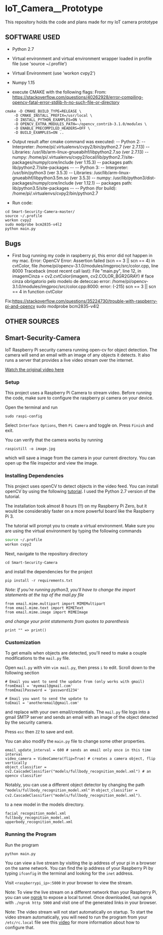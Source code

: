 # IoT_Camera__Prototype
This repository holds the code and plans made for my IoT camera prototype

## SOFTWARE USED

- Python 2.7

- Virtual environment and virtual environment wrapper
  loaded in profile file (use 'source ~/.profile')

- Virtual Environment (use 'workon cvpy2')

- Numpy 1.15

- execute CMAKE with the following flags:
From: https://stackoverflow.com/questions/40262928/error-compiling-opencv-fatal-error-stdlib-h-no-such-file-or-directory

```
cmake -D CMAKE_BUILD_TYPE=RELEASE \
    -D CMAKE_INSTALL_PREFIX=/usr/local \
    -D INSTALL_PYTHON_EXAMPLES=ON \
    -D OPENCV_EXTRA_MODULES_PATH=~/opencv_contrib-3.1.0/modules \
    -D ENABLE_PRECOMPILED_HEADERS=OFF \
    -D BUILD_EXAMPLES=ON ..
```

- Output result after cmake command was executed:
--   Python 2:
--     Interpreter:                 /home/pi/.virtualenvs/cvpy2/bin/python2.7 (ver 2.7.13)
--     Libraries:                   /usr/lib/arm-linux-gnueabihf/libpython2.7.so (ver 2.7.13)
--     numpy:                       /home/pi/.virtualenvs/cvpy2/local/lib/python2.7/site-packages/numpy/core/include (ver 1.15.3)
--     packages path:               lib/python2.7/site-packages
-- 
--   Python 3:
--     Interpreter:                 /usr/bin/python3 (ver 3.5.3)
--     Libraries:                   /usr/lib/arm-linux-gnueabihf/libpython3.5m.so (ver 3.5.3)
--     numpy:                       /usr/lib/python3/dist-packages/numpy/core/include (ver 1.12.1)
--     packages path:               lib/python3.5/site-packages
-- 
--   Python (for build):            /home/pi/.virtualenvs/cvpy2/bin/python2.7

- Run code:
```
cd Smart-Security-Camera-master/
source ~/.profile
workon cvpy2
sudo modprobe bcm2835-v4l2
python main.py
```



## Bugs

- First bug running my code in raspberry pi, this error did not happen in my mac. Error:
OpenCV Error: Assertion failed (scn == 3 || scn == 4) in cvtColor, file /home/pi/opencv-3.1.0/modules/imgproc/src/color.cpp, line 8000
Traceback (most recent call last):
  File "main.py", line 12, in <module>
    imagemCinza = cv2.cvtColor(imagem, cv2.COLOR_BGR2GRAY) # face cinza obrigatorio pelo modelo de deteccao
error: /home/pi/opencv-3.1.0/modules/imgproc/src/color.cpp:8000: error: (-215) scn == 3 || scn == 4 in function cvtColor

Fix:https://stackoverflow.com/questions/35224730/trouble-with-raspberry-pi-and-opencv
sudo modprobe bcm2835-v4l2


## OTHER SOURCES

## Smart-Security-Camera
IoT Raspberry Pi security camera running open-cv for object detection. The camera will send an email with an image of any objects it detects. It also runs a server that provides a live video stream over the internet.

[Watch the original video here](https://youtu.be/Y2QFu-tTvTI)

### Setup

This project uses a Raspberry Pi Camera to stream video. Before running the code, make sure to configure the raspberry pi camera on your device.

Open the terminal and run

```
sudo raspi-config
```

Select `Interface Options`, then `Pi Camera` and toggle on. Press `Finish` and exit.

You can verify that the camera works by running

```
raspistill -o image.jpg
```
which will save a image from the camera in your current directory. You can open up the file inspector and view the image.

### Installing Dependencies

This project uses openCV to detect objects in the video feed. You can install openCV by using the following [tutorial](http://www.pyimagesearch.com/2016/04/18/install-guide-raspberry-pi-3-raspbian-jessie-opencv-3/). I used the Python 2.7 version of the tutorial.

The installation took almost 8 hours (!!) on my Raspberry Pi Zero, but it would be considerably faster on a more powerful board like the Raspberry Pi 3.

The tutorial will prompt you to create a virtual environment. Make sure you are using the virtual environment by typing the following commands

```bash
source ~/.profile
workon cvpy2
```

Next, navigate to the repository directory

```
cd Smart-Security-Camera
```

and install the dependencies for the project

```
pip install -r requirements.txt
```

*Note: If you're running python3, you'll have to change the import statements at the top of the mail.py file*

```
from email.mime.multipart import MIMEMultipart
from email.mime.text import MIMEText
from email.mime.image import MIMEImage
```
*and change your print statements from quotes to parenthesis*

```
print "" => print()
```

### Customization

To get emails when objects are detected, you'll need to make a couple modifications to the `mail.py` file.

Open `mail.py` with vim `vim mail.py`, then press `i` to edit. Scroll down to the following section

```
# Email you want to send the update from (only works with gmail)
fromEmail = 'myemail@gmail.com'
fromEmailPassword = 'password1234'

# Email you want to send the update to
toEmail = 'anotheremail@gmail.com'
```
and replace with your own email/credentials. The `mail.py` file logs into a gmail SMTP server and sends an email with an image of the object detected by the security camera. 

Press `esc` then `ZZ` to save and exit.

You can also modify the `main.py` file to change some other properties.

```
email_update_interval = 600 # sends an email only once in this time interval
video_camera = VideoCamera(flip=True) # creates a camera object, flip vertically
object_classifier = cv2.CascadeClassifier("models/fullbody_recognition_model.xml") # an opencv classifier
```
Notably, you can use a different object detector by changing the path `"models/fullbody_recognition_model.xml"` in `object_classifier = cv2.CascadeClassifier("models/fullbody_recognition_model.xml")`.

to a new model in the models directory.

```
facial_recognition_model.xml
fullbody_recognition_model.xml
upperbody_recognition_model.xml
```

### Running the Program

Run the program

```
python main.py
```

You can view a live stream by visiting the ip address of your pi in a browser on the same network. You can find the ip address of your Raspberry Pi by typing `ifconfig` in the terminal and looking for the `inet` address. 

Visit `<raspberrypi_ip>:5000` in your browser to view the stream.

Note: To view the live stream on a different network than your Raspberry Pi, you can use [ngrok](https://ngrok.com/) to expose a local tunnel. Once downloaded, run ngrok with `./ngrok http 5000` and visit one of the generated links in your browser.

Note: The video stream will not start automatically on startup. To start the video stream automatically, you will need to run the program  from your `/etc/rc.local` file see this [video](https://youtu.be/51dg2MsYHns?t=7m4s) for more information about how to configure that.



